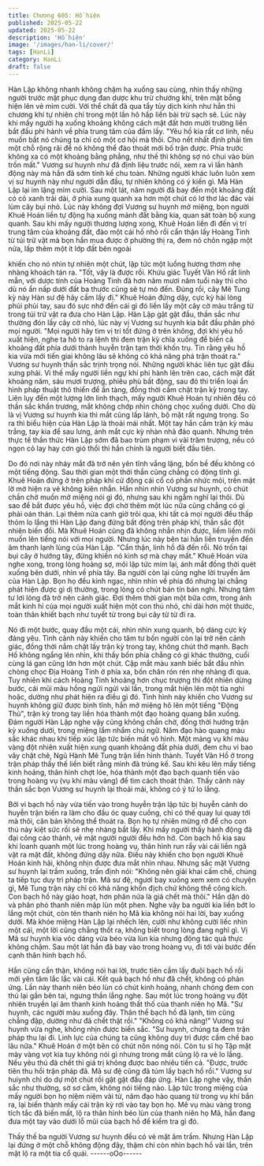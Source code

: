 ```yaml
---
title: Chương 605: Hồ hiện
published: 2025-05-22
updated: 2025-05-22
description: 'Hồ hiện'
image: '/images/han-li/cover/'
tags: [HanLi]
category: HanLi
draft: false
---
```


Hàn Lập không nhanh không chậm hạ xuống sau cùng, nhìn thấy
những người trước mặt phục dụng đan dược khu trừ chướng khí,
trên mặt bỗng hiện lên vẻ mỉm cười.
Với thể chất đã qua tẩy tủy dịch kinh như hắn thì chương khí tự
nhiên chỉ trong một lần hô hấp liền bài trừ sạch sẽ.
Lúc này khi mấy người hạ xuống khoảng không cách mặt đất hơn
mười trường liền bắt đầu phi hành về phía trung tâm của đầm lầy.
"Yêu hồ kia rất cơ linh, nếu muốn bắt nó chúng ta chỉ có một cơ
hội mà thôi. Cho nết nhất định phải tìm một chỗ rộng rãi để nó
không thể đào thoát mới bố trận được. Phía trước không xa có
một khoảng bằng phẳng, như thế thì không sợ nó chui vào bùn
trốn mất." Vương sư huynh như đã định liệu trước nói, xem ra vì
lần hành động này mà hắn đã sớm tính kế chu toàn.
Những người khác luôn luôn xem vị sư huynh này như người dẫn
đầu, tự nhiên không có ý kiến gì. Mà Hàn Lập lại im lặng mỉm
cười.
Sau một lát, năm người đã bay đến một khoảng đất có cỏ xanh
trải dài, ở phía xung quanh xa hơn một chút có lơ thơ lác đác vài
lùm cây bụi nhỏ.
Lúc này không đợi Vương sư huynh mở miệng, bọn người Khuê
Hoán liền tự động hạ xuống mảnh đất bằng kia, quan sát toàn bộ
xung quanh.
Sau khi mấy người thương lượng xong, Khuê Hoán liền đi đến vị
trí trung tâm của khoảng đất, đào một cái hố nhỏ rồi cẩn thận lấy
Hoàng Tinh từ túi trữ vật mà bọn hắn mua được ở phường thị ra,
đem nó chôn ngập một nửa, lấp thêm một ít lớp đất bên ngoài

khiến cho nó nhìn tự nhiên một chút, lập tức một luồng hương
thơm nhẹ nhàng khoách tán ra.
"Tốt, vậy là được rồi. Khứu giác Tuyết Vân Hồ rất linh mẫn, với
dược tính của Hoàng Tinh đã hơn năm mươi năm tuổi này thì cho
dù nó ẩn nấp dưới đất ba thước cũng sẽ tự mò đến. Đúng rồi, cây
Mê Tung kỳ này Hàn sư đệ hãy cầm lấy đi." Khuê Hoán đứng dậy,
cực kỳ hài lòng phủi phủi tay, sau đó sực nhớ đến cái gì đó liền
lấy một cây cờ màu trắng từ trong túi trữ vật ra đưa cho Hàn Lập.
Hàn Lập gật gật đầu, thần sắc như thường đón lấy cây cờ nhỏ,
lúc này vị Vương sư huynh kia bắt đầu phân phó mọi người.
"Mọi người hãy tìm vị trí tốt đứng ở trên không, đợi khi yêu hồ xuất
hiện, nghe ta hô to ra lệnh thì đem trận kỳ chĩa xuống để biến cả
khoảng đất phía dưới thành huyễn trận tạm thời khốn trụ. Tin rằng
yêu hồ kia vừa mới tiến giai không lâu sẽ không có khả năng phá
trận thoát ra." Vương sư huynh thần sắc trịnh trọng nói.
Những người khác liên tục gật đầu xưng phải.
Vì thế mấy người liền ngự khí phi hành lên trên cao, cách mặt đất
khoảng năm, sáu mươi trượng, phiêu phù bất động, sau đó thi
triển loại ẩn hình pháp thuật thô thiển để ẩn tàng, đồng thời cầm
chặt trận kỳ trong tay.
Liên lụy đến một lượng lớn linh thạch, mấy người Khuê Hoán tự
nhiên đều có thần sắc khẩn trương, mắt không chớp nhìn chòng
chọc xuống dưới.
Cho dù là vị Vương sư huynh kia thì mắt cũng lấp lánh, bộ mặt rất
ngưng trọng.
So ra thì biểu hiện của Hàn Lập là thoải mái nhất. Một tay hắn
cầm trận kỳ màu trắng, tay kia để sau lưng, ánh mắt cực kỳ nhàn
nhã đảo quanh.
Nhưng trên thực tế thần thức Hàn Lập sớm đã bao trùm phạm vi
vài trăm trượng, nếu có ngọn cỏ lay hay cơn gió thổi thì hắn chính
là người biết đầu tiên.

Do đó nơi này nháy mắt đã trở nên yên tĩnh vắng lặng, bốn bề
đều không có một tiếng động.
Sau thời gian một thời thần cũng chẳng có động tĩnh gì.
Khuê Hoán đứng ở trên pháp khí cử động cái cổ có phần nhức
mỏi, trên mặt lờ mờ hiện ra vẻ không kiên nhẫn.
Hắn nhìn nhìn Vương sư huynh, có chút chần chờ muốn mở
miệng nói gì đó, nhưng sau khi ngẫm nghĩ lại thôi.
Dù sao để bắt được yêu hồ, việc đợi chờ thêm một lúc nữa cũng
chẳng có gì phải oán thán.
Lại thêm nửa canh giờ trôi qua, khi tất cả mọi người đều thấp
thỏm lo lắng thì Hàn Lập đang đứng bất động trên pháp khí, thần
sắc đột nhiên biến đổi.
Mà Khuê Hoán cũng đã không nhẫn nhịn được, liếm liếm môi
muốn lên tiếng nói với mọi người.
Nhưng lúc này bên tai hắn liền truyền đến âm thanh lạnh lùng của
Hàn Lập.
"Cẩn thận, linh hồ đã đến rồi. Nó trốn tại bụi cây ở hướng tây,
đừng khiến nó kinh sợ mà chạy mất." Khuê Hoán vừa nghe xong,
trong lòng hoảng sợ, môi lập tức mím lại, ánh mắt đồng thời quét
xuống bên dưới, nhìn về phía tây.
Ba người còn lại cũng nghe lời truyền âm của Hàn Lập.
Bọn họ đều kinh ngạc, nhìn nhìn về phía đó nhưng lại chẳng phát
hiện được gì dị thường, trong lòng có chút bán tín bán nghi.
Nhưng tâm tư lơi lỏng đã trở nên cảnh giác.
Đợi thêm thời gian một bữa cơm, trong ánh mắt kinh hỉ của mọi
người xuất hiện một con thú nhỏ, chỉ dài hơn một thước, toàn
thân khiết bạch như tuyết từ trong bụi cây từ từ đi ra.

Nó đi một bước, quay đầu một cái, nhìn nhìn xung quanh, bộ
dáng cực kỳ đáng yêu.
Tình cảnh này khiến cho tâm tư bốn người còn lại trở nên cảnh
giác, đồng thời nắm chặt lấy trận kỳ trong tay, không chút thở
mạnh.
Bạch Hồ không ngẩng lên nhìn, khi thấy bốn phía chẳng có gì
khác thường, cuối cùng lá gan cũng lớn hơn một chút.
Cặp mắt màu xanh biếc bắt đầu nhìn chòng chọc Địa Hoàng Tinh
ở phía xa, bốn chân rón rén nhẹ nhàng đi qua.
Tuy nhiên khi cách Hoàng Tinh khoảng hơn chục trượng thì đột
nhiên dừng bước, cái mũi màu hồng ngửi ngửi vài lần, trong mắt
hiện lên một tia nghi hoặc, dường như phát hiện ra điều gì đó.
Tình hình này khiến cho Vương sư huynh không giữ được bình
tĩnh, hắn mở miệng hô lên một tiếng "Động Thủ", trận kỳ trong tay
liền hóa thành một đạo hoàng quang bắn xuống.
Đám người Hàn Lập nghe vậy cũng không chần chờ, đồng thời
hướng trận kỳ xuống dưới, trong miệng lẩm nhẩm chú ngữ.
Năm đạo hào quang màu sắc khác nhau khi tiếp xúc lập tức biến
mất vô hình.
Một mảng vụ khí màu vàng đột nhiên xuất hiện xung quanh
khoảng đất phía dưới, đem chu vi bao vây chặt chẽ, Ngũ Hành
Mê Tung trận liền hình thành.
Tuyết Vân Hồ ở trong trận pháp thấy thế liền biết rằng mình đã
trúng kế.
Sau khi kêu lên mấy tiếng kinh hoảng, thân hình chợt lóe, hóa
thành một đạo bạch quanh tiến vào trong hoàng vụ (vụ khí màu
vàng) để tìm cách thoát thân.
Thấy cảnh này thần sắc bọn Vương sư huynh lại thoải mái, không
có ý tứ lo lắng.

Bởi vì bạch hồ này vừa tiến vào trong huyễn trận lập tức bị huyễn
cảnh do huyễn trận biến ra làm cho đầu óc quay cuồng, chỉ có thế
quay lui quay tới mà thôi, căn bản không thể thoát ra.
Bọn họ tự nhiên mừng rỡ để cho con thú này kiệt sức rồi sẽ nhẹ
nhàng bắt lấy.
Khi mấy người thấy hành động đã đại công cáo thành, vẻ mặt
người người đều hớn hở.
Còn bạch hồ kia sau khi loanh quanh một lúc trong hoàng vụ,
thân hình run rẩy vài cái liền ngã vật ra mặt đất, không đứng dậy
nữa.
Điều này khiến cho bọn người Khuê Hoán kinh hãi, không nhịn
được đưa mắt nhìn nhau.
Nhưng sắc mặt Vương sư huynh lại trầm xuống, trấn định nói:
"Không nên giải khai cấm chế, chúng ta tiếp tục duy trì pháp trận.
Mã sư đệ, ngươi bay xuống xem xem có chuyện gì, Mê Tung trận
này chỉ có khả năng khốn địch chứ không thể công kích. Con
bạch hồ này giảo hoạt, hơn phân nửa là giả chết mà thôi."
Hắn dặn dò và phân phó thanh niên mập lùn một phen.
Nghe vậy ba người kia liền bớt lo lắng một chút, còn tên thanh
niên họ Mã kia không nói hai lời, bay xuống dưới.
Mà khóe miệng Hàn Lập lại nhếch lên, cười như không cười liếc
nhìn một cái, một lời cũng chẳng thốt ra, không biết trong lòng
đang nghĩ gì.
Vị Mã sư huynh kia vóc dáng vừa béo vừa lùn kia nhưng động tác
quả thực không chậm.
Sau một lát hắn đã bay vào trong hoàng vụ, đi tới vài bước đến
cạnh thân hình bạch hồ.

Hắn cũng cẩn thận, không nói hai lời, trước tiên cầm lấy đuôi
bạch hồ rồi mới yên tâm lắc lắc vài cái.
Kết quả bạch hồ như đã chết, không có phản ứng.
Lần này thanh niên béo lùn có chút kinh hoảng, nhanh chóng đem
con thú lại gần bên tai, ngưng thần lắng nghe.
Sau một lúc trong hoàng vụ đột nhiên truyền lại âm thanh kinh
hoảng thất thố của thanh niên họ Mã.
"Sư huynh, các người màu xuống đây. Thân thể bạch hồ đã lạnh,
tim cũng chẳng đập, dường như đã chết thật rồi."
"Không có khả năng!" Vương sư huynh vừa nghe, không nhịn
được biến sắc.
"Sư huynh, chúng ta đem trận pháp thu lại đi. Linh lực của chúng
ta cũng không duy trì được cấm chế bao lâu nữa." Khuê Hoán ở
một bên có chút nôn nóng nói.
Còn tu sĩ họ Tập mặt mày vàng vọt kia tuy không nói gì nhưng
trong mắt cũng lộ ra vẻ lo lắng. Nếu yêu thú đã chết thì giá trị
không được bao nhiêu tiền cả.
"Được, trước tiên thu hồi trận pháp đã. Mã sư đệ cũng đã túm lấy
bạch hồ rồi." Vương sư huiynh chỉ do dự một chút rồi gật gật đầu
đáp ứng.
Hàn Lập nghe vậy, thần sắc như thường, sờ sơ cằm, không nói
tiếng nào.
Lập tức trong miệng của mấy người bọn họ niệm niệm vài từ,
năm đạo hào quang từ trong vụ khí bắn ra, lại biến thành mấy cái
trận kỳ rơi vào tay bọn họ.
Mê vụ màu vàng trong tích tắc đã biến mất, lộ ra thân hình béo
lùn của thanh niên họ Mã, hắn đang đưa một tay vào dưới lỗ mũi
của bạch hồ để kiểm tra gì đó.

Thấy thế ba người Vương sư huynh đều có vẻ mặt âm trầm.
Nhưng Hàn Lập lại đứng ở một chỗ không động đậy, thậm chí còn
nhìn bạch hồ vài lần, trên mặt lộ ra một tia cổ quái.
------oOo------
